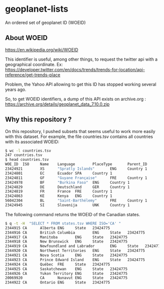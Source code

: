 # geoplanet-lists
An ordered set of geoplanet ID (WOEID)

About WOEID
-----------
https://en.wikipedia.org/wiki/WOEID

This identifier is useful, among other things, to request the twitter api with a geographical coordinate.
Ex: https://developer.twitter.com/en/docs/trends/trends-for-location/api-reference/get-trends-place

Problem, the Yahoo API allowing to get this ID has stopped working several years ago.

So, to get WOEID identifiers, a dump of this API exists on archive.org :
https://archive.org/details/geoplanet_data_7.10.0.zip

Why this repository ?
---------------------

On this repository, I pushed subsets that seems useful to work more easily with this dataset.
For example, the file countries.tsv contains all countries with its associated WOEID:
```bash
$ wc -l countries.tsv 
247 countries.tsv
$ head countries.tsv
WOE_ID  ISO     Name    Language        PlaceType       Parent_ID
23424921        XS      "Spratly Islands"       ENG     Country 1
23424801        EC      Ecuador SPA     Country 1
23424811        GF      "Guyane Française"      FRE     Country 1
23424978        BF      "Burkina Faso"  ENG     Country 1
23424829        DE      Deutschland     GER     Country 1
23424819        FR      France  FRE     Country 1
23424863        KE      Kenya   ENG     Country 1
56042304        BL      "Saint-Barthélemy"      FRE     Country 1
23424945        SI      Slovenija       UNK     Country 1
```

The following command returns the WOEID of the Canadian states.
```bash
$ q -t -H  "SELECT * FROM states.tsv WHERE ISO='CA' "
2344915 CA      Alberta ENG     State   23424775
2344916 CA      British Columbia        ENG     State   23424775
2344917 CA      Manitoba        ENG     State   23424775
2344918 CA      New Brunswick   ENG     State   23424775
2344919 CA      Newfoundland and Labrador       ENG     State   23424775
2344920 CA      Northwest Territories   ENG     State   23424775
2344921 CA      Nova Scotia     ENG     State   23424775
2344923 CA      Prince Edward Island    ENG     State   23424775
2344924 CA      Québec  FRE     State   23424775
2344925 CA      Saskatchewan    ENG     State   23424775
2344926 CA      Yukon Territory ENG     State   23424775
20069920        CA      Nunavut ENG     State   23424775
2344922 CA      Ontario ENG     State   23424775
```
